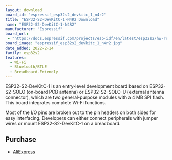 ```yaml
---
layout: download
board_id: "espressif_esp32s2_devkitc_1_n4r2"
title: "ESP32-S2-DevKitC-1-N4R2 Download"
name: "ESP32-S2-DevKitC-1-N4R2"
manufacturer: "Espressif"
board_url:
 - "https://docs.espressif.com/projects/esp-idf/en/latest/esp32s2/hw-reference/esp32s2/user-guide-s2-devkitc-1.html"
board_image: "espressif_esp32s2_devkitc_1_n4r2.jpg"
date_added: 2022-2-14
family: esp32s2
features:
  - Wi-Fi
  - Bluetooth/BTLE
  - Breadboard-Friendly
---
```


ESP32-S2-DevKitC-1 is an entry-level development board based on ESP32-S2-SOLO (on-board PCB antenna) or ESP32-S2-SOLO-U (external antenna connector), which are two general-purpose modules with a 4 MB SPI flash. This board integrates complete Wi-Fi functions.

Most of the I/O pins are broken out to the pin headers on both sides for easy interfacing. Developers can either connect peripherals with jumper wires or mount ESP32-S2-DevKitC-1 on a breadboard.

## Purchase

* [AliExpress](https://www.aliexpress.com/item/1005003578116249.html)
